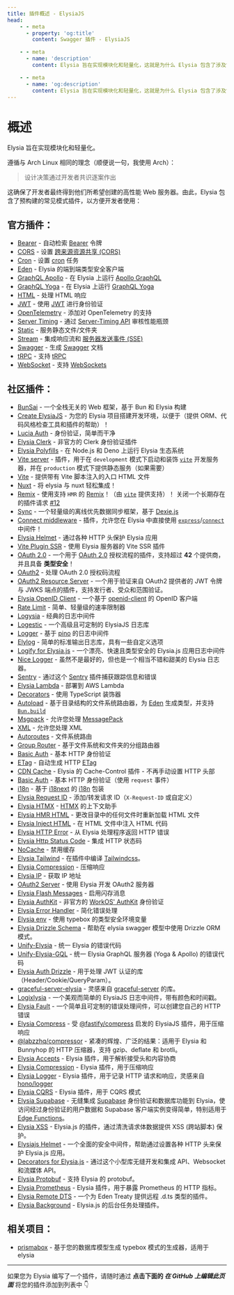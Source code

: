 ```yaml
---
title: 插件概述 - ElysiaJS
head:
    - - meta
      - property: 'og:title'
        content: Swagger 插件 - ElysiaJS

    - - meta
      - name: 'description'
        content: Elysia 旨在实现模块化和轻量化，这就是为什么 Elysia 包含了涉及常见模式的预构建插件，以方便开发者使用。Elysia 通过社区插件进一步增强，使其更加个性化。

    - - meta
      - name: 'og:description'
        content: Elysia 旨在实现模块化和轻量化，这就是为什么 Elysia 包含了涉及常见模式的预构建插件，以方便开发者使用。Elysia 通过社区插件进一步增强，使其更加个性化。
---
```


# 概述

Elysia 旨在实现模块化和轻量化。

遵循与 Arch Linux 相同的理念（顺便说一句，我使用 Arch）：

> 设计决策通过开发者共识逐案作出

这确保了开发者最终得到他们所希望创建的高性能 Web 服务器。由此，Elysia 包含了预构建的常见模式插件，以方便开发者使用：

## 官方插件：

-   [Bearer](/plugins/bearer) - 自动检索 [Bearer](https://swagger.io/docs/specification/authentication/bearer-authentication/) 令牌
-   [CORS](/plugins/cors) - 设置 [跨来源资源共享 (CORS)](https://developer.mozilla.org/en-US/docs/Web/HTTP/CORS)
-   [Cron](/plugins/cron) - 设置 [cron](https://en.wikipedia.org/wiki/Cron) 任务
-   [Eden](/eden/overview) - Elysia 的端到端类型安全客户端
-   [GraphQL Apollo](/plugins/graphql-apollo) - 在 Elysia 上运行 [Apollo GraphQL](https://www.apollographql.com/)
-   [GraphQL Yoga](/plugins/graphql-yoga) - 在 Elysia 上运行 [GraphQL Yoga](https://github.com/dotansimha/graphql-yoga)
-   [HTML](/plugins/html) - 处理 HTML 响应
-   [JWT](/plugins/jwt) - 使用 [JWT](https://jwt.io/) 进行身份验证
-   [OpenTelemetry](/plugins/opentelemetry) - 添加对 OpenTelemetry 的支持
-   [Server Timing](/plugins/server-timing) - 通过 [Server-Timing API](https://developer.mozilla.org/en-US/docs/Web/HTTP/Headers/Server-Timing) 审核性能瓶颈
-   [Static](/plugins/static) - 服务静态文件/文件夹
-   [Stream](/plugins/stream) - 集成响应流和 [服务器发送事件 (SSE)](https://developer.mozilla.org/en-US/docs/Web/API/Server-sent_events)
-   [Swagger](/plugins/swagger) - 生成 [Swagger](https://swagger.io/) 文档
-   [tRPC](/plugins/trpc) - 支持 [tRPC](https://trpc.io/)
-   [WebSocket](/patterns/websocket) - 支持 [WebSockets](https://developer.mozilla.org/en-US/docs/Web/API/WebSocket)

## 社区插件：

-   [BunSai](https://github.com/nikiskaarup/bunsai2) - 一个全栈无关的 Web 框架，基于 Bun 和 Elysia 构建
-   [Create ElysiaJS](https://github.com/kravetsone/create-elysiajs) - 为您的 Elysia 项目搭建开发环境，以便于（提供 ORM、代码风格检查工具和插件的帮助）！
-   [Lucia Auth](https://github.com/pilcrowOnPaper/lucia) - 身份验证，简单而干净
-   [Elysia Clerk](https://github.com/wobsoriano/elysia-clerk) - 非官方的 Clerk 身份验证插件
-   [Elysia Polyfills](https://github.com/bogeychan/elysia-polyfills) - 在 Node.js 和 Deno 上运行 Elysia 生态系统
-   [Vite server](https://github.com/kravetsone/elysia-vite-server) - 插件，用于在 `development` 模式下启动和装饰 [`vite`](https://vitejs.dev/) 开发服务器，并在 `production` 模式下提供静态服务（如果需要）
-   [Vite](https://github.com/timnghg/elysia-vite) - 提供带有 Vite 脚本注入的入口 HTML 文件
-   [Nuxt](https://github.com/trylovetom/elysiajs-nuxt) - 将 elysia 与 nuxt 轻松集成！
-   [Remix](https://github.com/kravetsone/elysia-remix) - 使用支持 `HMR` 的 [Remix](https://remix.run/)！（由 [`vite`](https://vitejs.dev/) 提供支持）！ 关闭一个长期存在的插件请求 [#12](https://github.com/elysiajs/elysia/issues/12)
-   [Sync](https://github.com/johnny-woodtke/elysiajs-sync) - 一个轻量级的离线优先数据同步框架，基于 [Dexie.js](https://dexie.org/)
-   [Connect middleware](https://github.com/kravetsone/elysia-connect-middleware) - 插件，允许您在 Elysia 中直接使用 [`express`](https://www.npmjs.com/package/express)/[`connect`](https://www.npmjs.com/package/connect) 中间件！
-   [Elysia Helmet](https://github.com/DevTobias/elysia-helmet) - 通过各种 HTTP 头保护 Elysia 应用
-   [Vite Plugin SSR](https://github.com/timnghg/elysia-vite-plugin-ssr) - 使用 Elysia 服务器的 Vite SSR 插件
-   [OAuth 2.0](https://github.com/kravetsone/elysia-oauth2) - 一个用于 [OAuth 2.0](https://en.wikipedia.org/wiki/OAuth) 授权流程的插件，支持超过 **42** 个提供商，并且具备 **类型安全**！
-   [OAuth2](https://github.com/bogeychan/elysia-oauth2) - 处理 OAuth 2.0 授权码流程
-   [OAuth2 Resource Server](https://github.com/ap-1/elysia-oauth2-resource-server) - 一个用于验证来自 OAuth2 提供者的 JWT 令牌与 JWKS 端点的插件，支持发行者、受众和范围验证。
-   [Elysia OpenID Client](https://github.com/macropygia/elysia-openid-client) - 一个基于 [openid-client](https://github.com/panva/node-openid-client) 的 OpenID 客户端
-   [Rate Limit](https://github.com/rayriffy/elysia-rate-limit) - 简单、轻量级的速率限制器
-   [Logysia](https://github.com/tristanisham/logysia) - 经典的日志中间件
-   [Logestic](https://github.com/cybercoder-naj/logestic) - 一个高级且可定制的 ElysiaJS 日志库
-   [Logger](https://github.com/bogeychan/elysia-logger) - 基于 [pino](https://github.com/pinojs/pino) 的日志中间件
-   [Elylog](https://github.com/eajr/elylog) - 简单的标准输出日志库，具有一些自定义选项
-   [Logify for Elysia.js](https://github.com/0xrasla/logify) - 一个漂亮、快速且类型安全的 Elysia.js 应用日志中间件
-   [Nice Logger](https://github.com/tanishqmanuja/nice-logger) - 虽然不是最好的，但也是一个相当不错和甜美的 Elysia 日志器。
-   [Sentry](https://github.com/johnny-woodtke/elysiajs-sentry) - 通过这个 [Sentry](https://docs.sentry.io/) 插件捕获跟踪信息和错误
-   [Elysia Lambda](https://github.com/TotalTechGeek/elysia-lambda) - 部署到 AWS Lambda
-   [Decorators](https://github.com/gaurishhs/elysia-decorators) - 使用 TypeScript 装饰器
-   [Autoload](https://github.com/kravetsone/elysia-autoload) - 基于目录结构的文件系统路由器，为 [Eden](https://elysiajs.com/eden/overview.html) 生成类型，并支持 [`Bun.build`](https://github.com/kravetsone/elysia-autoload?tab=readme-ov-file#bun-build-usage)
-   [Msgpack](https://github.com/kravetsone/elysia-msgpack) - 允许您处理 [MessagePack](https://msgpack.org)
-   [XML](https://github.com/kravetsone/elysia-xml) - 允许您处理 XML
-   [Autoroutes](https://github.com/wobsoriano/elysia-autoroutes) - 文件系统路由
-   [Group Router](https://github.com/itsyoboieltr/elysia-group-router) - 基于文件系统和文件夹的分组路由器
-   [Basic Auth](https://github.com/itsyoboieltr/elysia-basic-auth) - 基本 HTTP 身份验证
-   [ETag](https://github.com/bogeychan/elysia-etag) - 自动生成 HTTP [ETag](https://developer.mozilla.org/en-US/docs/Web/HTTP/Headers/ETag)
-   [CDN Cache](https://github.com/johnny-woodtke/elysiajs-cdn-cache) - Elysia 的 Cache-Control 插件 - 不再手动设置 HTTP 头部
-   [Basic Auth](https://github.com/eelkevdbos/elysia-basic-auth) - 基本 HTTP 身份验证（使用 `request` 事件）
-   [i18n](https://github.com/eelkevdbos/elysia-i18next) - 基于 [i18next](https://www.i18next.com/) 的 [i18n](https://developer.mozilla.org/en-US/docs/Mozilla/Add-ons/WebExtensions/API/i18n) 包装
-   [Elysia Request ID](https://github.com/gtramontina/elysia-requestid) - 添加/转发请求 ID（`X-Request-ID` 或自定义）
-   [Elysia HTMX](https://github.com/gtramontina/elysia-htmx) - [HTMX](https://htmx.org/) 的上下文助手
-   [Elysia HMR HTML](https://github.com/gtrabanco/elysia-hmr-html) - 更改目录中的任何文件时重新加载 HTML 文件
-   [Elysia Inject HTML](https://github.com/gtrabanco/elysia-inject-html) - 在 HTML 文件中注入 HTML 代码
-   [Elysia HTTP Error](https://github.com/yfrans/elysia-http-error) - 从 Elysia 处理程序返回 HTTP 错误
-   [Elysia Http Status Code](https://github.com/sylvain12/elysia-http-status-code) - 集成 HTTP 状态码
-   [NoCache](https://github.com/gaurishhs/elysia-nocache) - 禁用缓存
-   [Elysia Tailwind](https://github.com/gtramontina/elysia-tailwind) - 在插件中编译 [Tailwindcss](https://tailwindcss.com/)。
-   [Elysia Compression](https://github.com/gusb3ll/elysia-compression) - 压缩响应
-   [Elysia IP](https://github.com/gaurishhs/elysia-ip) - 获取 IP 地址
-   [OAuth2 Server](https://github.com/myazarc/elysia-oauth2-server) - 使用 Elysia 开发 OAuth2 服务器
-   [Elysia Flash Messages](https://github.com/gtramontina/elysia-flash-messages) - 启用闪存消息
-   [Elysia AuthKit](https://github.com/gtramontina/elysia-authkit) - 非官方的 [WorkOS' AuthKit](https://www.authkit.com/) 身份验证
-   [Elysia Error Handler](https://github.com/gtramontina/elysia-error-handler) - 简化错误处理
-   [Elysia env](https://github.com/yolk-oss/elysia-env) - 使用 typebox 的类型安全环境变量
-   [Elysia Drizzle Schema](https://github.com/Edsol/elysia-drizzle-schema) - 帮助在 elysia swagger 模型中使用 Drizzle ORM 模式。
-   [Unify-Elysia](https://github.com/qlaffont/unify-elysia) - 统一 Elysia 的错误代码
-   [Unify-Elysia-GQL](https://github.com/qlaffont/unify-elysia-gql) - 统一 Elysia GraphQL 服务器 (Yoga & Apollo) 的错误代码
-   [Elysia Auth Drizzle](https://github.com/qlaffont/elysia-auth-drizzle) - 用于处理 JWT 认证的库（Header/Cookie/QueryParam）。
-   [graceful-server-elysia](https://github.com/qlaffont/graceful-server-elysia) - 灵感来自 [graceful-server](https://github.com/gquittet/graceful-server) 的库。
-   [Logixlysia](https://github.com/PunGrumpy/logixlysia) - 一个美观而简单的 ElysiaJS 日志中间件，带有颜色和时间戳。
-   [Elysia Fault](https://github.com/vitorpldev/elysia-fault) - 一个简单且可定制的错误处理间件，可以创建您自己的 HTTP 错误
-   [Elysia Compress](https://github.com/vermaysha/elysia-compress) - 受 [@fastify/compress](https://github.com/fastify/fastify-compress) 启发的 ElysiaJS 插件，用于压缩响应
-   [@labzzhq/compressor](https://github.com/labzzhq/compressor/) - 紧凑的辉煌、广泛的结果：适用于 Elysia 和 Bunnyhop 的 HTTP 压缩器，支持 gzip、deflate 和 brotli。
-   [Elysia Accepts](https://github.com/morigs/elysia-accepts) - Elysia 插件，用于解析接受头和内容协商
-   [Elysia Compression](https://github.com/chneau/elysia-compression) - Elysia 插件，用于压缩响应
-   [Elysia Logger](https://github.com/chneau/elysia-logger) - Elysia 插件，用于记录 HTTP 请求和响应，灵感来自 [hono/logger](https://hono.dev/docs/middleware/builtin/logger)
-   [Elysia CQRS](https://github.com/jassix/elysia-cqrs) - Elysia 插件，用于 CQRS 模式
-   [Elysia Supabase](https://github.com/mastermakrela/elysia-supabase) - 无缝集成 [Supabase](https://supabase.com/) 身份验证和数据库功能到 Elysia，使访问经过身份验证的用户数据和 Supabase 客户端实例变得简单，特别适用于 [Edge Functions](https://supabase.com/docs/guides/functions)。
-   [Elysia XSS](https://www.npmjs.com/package/elysia-xss) - Elysia.js 的插件，通过清洗请求体数据提供 XSS (跨站脚本) 保护。
-   [Elysiajs Helmet](https://www.npmjs.com/package/elysiajs-helmet) - 一个全面的安全中间件，帮助通过设置各种 HTTP 头来保护 Elysia.js 应用。
-   [Decorators for Elysia.js](https://github.com/Ateeb-Khan-97/better-elysia) - 通过这个小型库无缝开发和集成 API、Websocket 和流媒体 API。
-   [Elysia Protobuf](https://github.com/ilyhalight/elysia-protobuf) - 支持 Elysia 的 protobuf。
-   [Elysia Prometheus](https://github.com/m1handr/elysia-prometheus) - Elysia 插件，用于暴露 Prometheus 的 HTTP 指标。
-   [Elysia Remote DTS](https://github.com/rayriffy/elysia-remote-dts) - 一个为 Eden Treaty 提供远程 .d.ts 类型的插件。
-   [Elysia Background](https://github.com/staciax/elysia-background) - Elysia.js 的后台任务处理插件。

## 相关项目：

-   [prismabox](https://github.com/m1212e/prismabox) - 基于您的数据库模型生成 typebox 模式的生成器，适用于 elysia

---

如果您为 Elysia 编写了一个插件，请随时通过 **点击下面的 <i>在 GitHub 上编辑此页面</i>** 将您的插件添加到列表中 👇